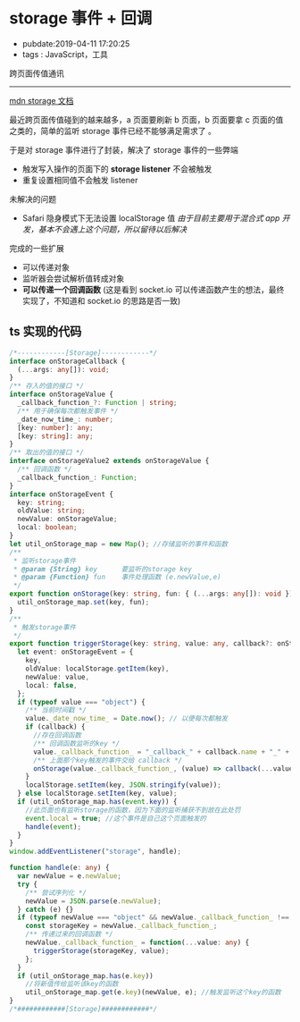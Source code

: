 # storage 事件 + 回调

- pubdate:2019-04-11 17:20:25
- tags : JavaScript，工具

跨页面传值通讯

---

[mdn storage 文档](https://developer.mozilla.org/zh-CN/docs/Web/API/Document/defaultView/storage_event)

最近跨页面传值碰到的越来越多，a 页面要刷新 b 页面，b 页面要拿 c 页面的值之类的，简单的监听 storage 事件已经不能够满足需求了 。

于是对 storage 事件进行了封装，解决了 storage 事件的一些弊端

- 触发写入操作的页面下的 **storage listener** 不会被触发
- 重复设置相同值不会触发 listener

未解决的问题

- Safari 隐身模式下无法设置 localStorage 值 _由于目前主要用于混合式 app 开发，基本不会遇上这个问题，所以留待以后解决_

完成的一些扩展

- 可以传递对象
- 监听器会尝试解析值转成对象
- **可以传递一个回调函数** (这是看到 socket.io 可以传递函数产生的想法，最终实现了，不知道和 socket.io 的思路是否一致)

## ts 实现的代码

```typescript
/*------------[Storage]------------*/
interface onStorageCallback {
  (...args: any[]): void;
}
/** 存入的值的接口 */
interface onStorageValue {
  _callback_function_?: Function | string;
  /** 用于确保每次都触发事件 */
  _date_now_time_: number;
  [key: number]: any;
  [key: string]: any;
}
/** 取出的值的接口 */
interface onStorageValue2 extends onStorageValue {
  /** 回调函数 */
  _callback_function_: Function;
}
interface onStorageEvent {
  key: string;
  oldValue: string;
  newValue: onStorageValue;
  local: boolean;
}
let util_onStorage_map = new Map(); //存储监听的事件和函数
/**
 * 监听storage事件
 * @param {String} key	 	要监听的storage key
 * @param {Function} fun	事件处理函数 (e.newValue,e)
 */
export function onStorage(key: string, fun: { (...args: any[]): void }) {
  util_onStorage_map.set(key, fun);
}
/**
 * 触发storage事件
 */
export function triggerStorage(key: string, value: any, callback?: onStorageCallback) {
  let event: onStorageEvent = {
    key,
    oldValue: localStorage.getItem(key),
    newValue: value,
    local: false,
  };
  if (typeof value === "object") {
    /** 当前时间戳 */
    value._date_now_time_ = Date.now(); // 以便每次都触发
    if (callback) {
      //存在回调函数
      /** 回调函数监听的key */
      value._callback_function_ = "_callback_" + callback.name + "_" + Date.now();
      /** 上面那个key触发的事件交给 callback */
      onStorage(value._callback_function_, (value) => callback(...value));
    }
    localStorage.setItem(key, JSON.stringify(value));
  } else localStorage.setItem(key, value);
  if (util_onStorage_map.has(event.key)) {
    //此页面也有监听storage的函数，因为下面的监听捕获不到故在此处罚
    event.local = true; //这个事件是自己这个页面触发的
    handle(event);
  }
}
window.addEventListener("storage", handle);

function handle(e: any) {
  var newValue = e.newValue;
  try {
    /** 尝试序列化 */
    newValue = JSON.parse(e.newValue);
  } catch (e) {}
  if (typeof newValue === "object" && newValue._callback_function_ !== undefined) {
    const storageKey = newValue._callback_function_;
    /** 传递过来的回调函数 */
    newValue._callback_function_ = function(...value: any) {
      triggerStorage(storageKey, value);
    };
  }
  if (util_onStorage_map.has(e.key))
    //将新值传给监听该key的函数
    util_onStorage_map.get(e.key)(newValue, e); //触发监听这个key的函数
}
/*############[Storage]############*/
```
